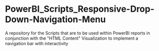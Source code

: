 # PowerBI_Scripts_Responsive-Drop-Down-Navigation-Menu
A repository for the Scripts that are to be used within PowerBI reports in conjunction with the "HTML Content" Visualization to implement a navigation bar with interactivity
